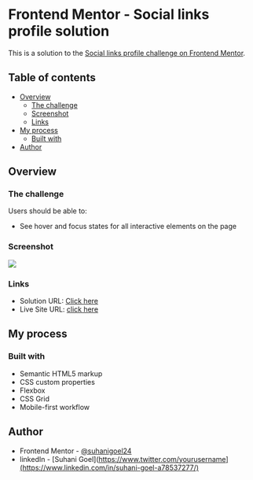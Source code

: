 # Frontend Mentor - Social links profile solution

This is a solution to the [Social links profile challenge on Frontend Mentor](https://www.frontendmentor.io/challenges/social-links-profile-UG32l9m6dQ). 

## Table of contents

- [Overview](#overview)
  - [The challenge](#the-challenge)
  - [Screenshot](#screenshot)
  - [Links](#links)
- [My process](#my-process)
  - [Built with](#built-with)
 - [Author](#author)




## Overview

### The challenge

Users should be able to:

- See hover and focus states for all interactive elements on the page

### Screenshot

![](![Screenshot_28-5-2024_2421_](https://github.com/suhanigoel24/Social-links-profile/assets/165935293/cb25b656-f9a0-4929-b95d-05a92a467911)
)

### Links

- Solution URL: [Click here](https://your-solution-url.com)
- Live Site URL: [click here](https://suhanigoel24.github.io/Social-links-profile/)

## My process

### Built with

- Semantic HTML5 markup
- CSS custom properties
- Flexbox
- CSS Grid
- Mobile-first workflow

## Author

- Frontend Mentor - [@suhanigoel24](https://www.frontendmentor.io/profile/suhanigoel24)
- linkedIn - [Suhani Goel](https://www.twitter.com/yourusername](https://www.linkedin.com/in/suhani-goel-a78537277/)

